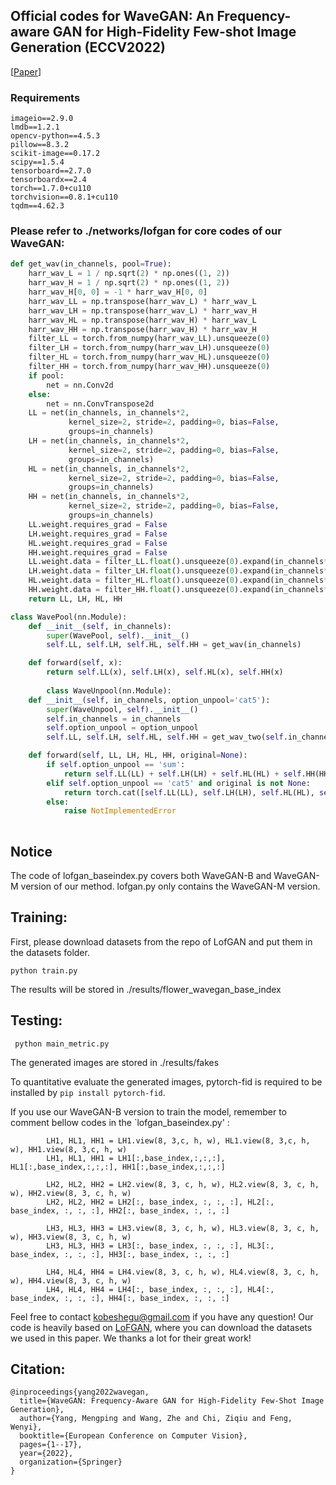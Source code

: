 ## Official codes for WaveGAN: An Frequency-aware GAN for High-Fidelity Few-shot Image Generation (ECCV2022)
[[Paper](https://arxiv.org/abs/2207.07288)]

### Requirements
```
imageio==2.9.0
lmdb==1.2.1
opencv-python==4.5.3
pillow==8.3.2
scikit-image==0.17.2
scipy==1.5.4
tensorboard==2.7.0
tensorboardx==2.4
torch==1.7.0+cu110
torchvision==0.8.1+cu110
tqdm==4.62.3
```

### Please refer to ./networks/lofgan for core codes of our WaveGAN:

```python
def get_wav(in_channels, pool=True):
    harr_wav_L = 1 / np.sqrt(2) * np.ones((1, 2))
    harr_wav_H = 1 / np.sqrt(2) * np.ones((1, 2))
    harr_wav_H[0, 0] = -1 * harr_wav_H[0, 0]
    harr_wav_LL = np.transpose(harr_wav_L) * harr_wav_L
    harr_wav_LH = np.transpose(harr_wav_L) * harr_wav_H
    harr_wav_HL = np.transpose(harr_wav_H) * harr_wav_L
    harr_wav_HH = np.transpose(harr_wav_H) * harr_wav_H
    filter_LL = torch.from_numpy(harr_wav_LL).unsqueeze(0)
    filter_LH = torch.from_numpy(harr_wav_LH).unsqueeze(0)
    filter_HL = torch.from_numpy(harr_wav_HL).unsqueeze(0)
    filter_HH = torch.from_numpy(harr_wav_HH).unsqueeze(0)
    if pool:
        net = nn.Conv2d
    else:
        net = nn.ConvTranspose2d
    LL = net(in_channels, in_channels*2,
             kernel_size=2, stride=2, padding=0, bias=False,
             groups=in_channels)
    LH = net(in_channels, in_channels*2,
             kernel_size=2, stride=2, padding=0, bias=False,
             groups=in_channels)
    HL = net(in_channels, in_channels*2,
             kernel_size=2, stride=2, padding=0, bias=False,
             groups=in_channels)
    HH = net(in_channels, in_channels*2,
             kernel_size=2, stride=2, padding=0, bias=False,
             groups=in_channels)
    LL.weight.requires_grad = False
    LH.weight.requires_grad = False
    HL.weight.requires_grad = False
    HH.weight.requires_grad = False
    LL.weight.data = filter_LL.float().unsqueeze(0).expand(in_channels*2, -1, -1, -1)
    LH.weight.data = filter_LH.float().unsqueeze(0).expand(in_channels*2, -1, -1, -1)
    HL.weight.data = filter_HL.float().unsqueeze(0).expand(in_channels*2, -1, -1, -1)
    HH.weight.data = filter_HH.float().unsqueeze(0).expand(in_channels*2, -1, -1, -1)
    return LL, LH, HL, HH

class WavePool(nn.Module):
    def __init__(self, in_channels):
        super(WavePool, self).__init__()
        self.LL, self.LH, self.HL, self.HH = get_wav(in_channels)

    def forward(self, x):
        return self.LL(x), self.LH(x), self.HL(x), self.HH(x)
        
        class WaveUnpool(nn.Module):
    def __init__(self, in_channels, option_unpool='cat5'):
        super(WaveUnpool, self).__init__()
        self.in_channels = in_channels
        self.option_unpool = option_unpool
        self.LL, self.LH, self.HL, self.HH = get_wav_two(self.in_channels, pool=False)

    def forward(self, LL, LH, HL, HH, original=None):
        if self.option_unpool == 'sum':
            return self.LL(LL) + self.LH(LH) + self.HL(HL) + self.HH(HH)
        elif self.option_unpool == 'cat5' and original is not None:
            return torch.cat([self.LL(LL), self.LH(LH), self.HL(HL), self.HH(HH), original], dim=1)
        else:
            raise NotImplementedError
      
```
## Notice
The code of lofgan_baseindex.py covers both WaveGAN-B and WaveGAN-M version of our method.
lofgan.py only contains the WaveGAN-M version. 

##  Training:

First, please download datasets from the repo of LofGAN and put them in the datasets folder.

`python train.py `

The results will be stored in  ./results/flower_wavegan_base_index

## Testing:

` python main_metric.py`

The generated images are stored in ./results/fakes

To quantitative evaluate the generated images,  pytorch-fid is required to be installed by `pip install pytorch-fid`.

If you use our WaveGAN-B version to train the model, remember to comment bellow codes in the `lofgan_baseindex.py' :
```
        LH1, HL1, HH1 = LH1.view(8, 3,c, h, w), HL1.view(8, 3,c, h, w), HH1.view(8, 3,c, h, w)
        LH1, HL1, HH1 = LH1[:,base_index,:,:,:], HL1[:,base_index,:,:,:], HH1[:,base_index,:,:,:]

        LH2, HL2, HH2 = LH2.view(8, 3, c, h, w), HL2.view(8, 3, c, h, w), HH2.view(8, 3, c, h, w)
        LH2, HL2, HH2 = LH2[:, base_index, :, :, :], HL2[:, base_index, :, :, :], HH2[:, base_index, :, :, :]

        LH3, HL3, HH3 = LH3.view(8, 3, c, h, w), HL3.view(8, 3, c, h, w), HH3.view(8, 3, c, h, w)
        LH3, HL3, HH3 = LH3[:, base_index, :, :, :], HL3[:, base_index, :, :, :], HH3[:, base_index, :, :, :]

        LH4, HL4, HH4 = LH4.view(8, 3, c, h, w), HL4.view(8, 3, c, h, w), HH4.view(8, 3, c, h, w)
        LH4, HL4, HH4 = LH4[:, base_index, :, :, :], HL4[:, base_index, :, :, :], HH4[:, base_index, :, :, :]
```

Feel free to contact kobeshegu@gmail.com if you have any question!
Our code is heavily based on [LoFGAN](https://github.com/edward3862/LoFGAN-pytorch), where you can download the datasets we used in this paper. We thanks a lot for their great work!


## Citation:
```
@inproceedings{yang2022wavegan,
  title={WaveGAN: Frequency-Aware GAN for High-Fidelity Few-Shot Image Generation},
  author={Yang, Mengping and Wang, Zhe and Chi, Ziqiu and Feng, Wenyi},
  booktitle={European Conference on Computer Vision},
  pages={1--17},
  year={2022},
  organization={Springer}
}
```

